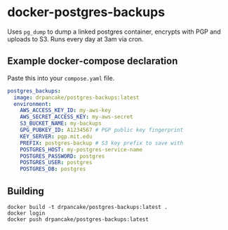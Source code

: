 docker-postgres-backups
=======================

Uses `pg_dump` to dump a linked postgres container, encrypts with PGP and
uploads to S3. Runs every day at 3am via cron.

Example docker-compose declaration
----------------------------------

Paste this into your `compose.yaml` file.

```yaml
postgres_backups:
  image: drpancake/postgres-backups:latest
  environment:
    AWS_ACCESS_KEY_ID: my-aws-key
    AWS_SECRET_ACCESS_KEY: my-aws-secret
    S3_BUCKET_NAME: my-backups
    GPG_PUBKEY_ID: A1234567 # PGP public key fingerprint
    KEY_SERVER: pgp.mit.edu
    PREFIX: postgres-backup # S3 key prefix to save with
    POSTGRES_HOST: my-postgres-service-name
    POSTGRES_PASSWORD: postgres
    POSTGRES_USER: postgres
    POSTGRES_DB: postgres
```

Building
--------

```
docker build -t drpancake/postgres-backups:latest .
docker login
docker push drpancake/postgres-backups:latest
```
